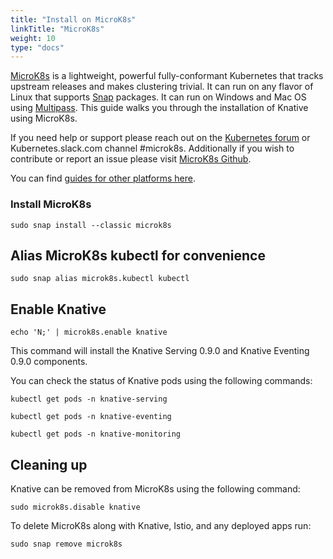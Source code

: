 ```yaml
---
title: "Install on MicroK8s"
linkTitle: "MicroK8s"
weight: 10
type: "docs"
---
```


[MicroK8s](https://microk8s.io) is a lightweight, powerful fully-conformant Kubernetes that tracks upstream releases and makes clustering trivial. It can run on any flavor of Linux that supports [Snap](https://snapcraft.io) packages. It can run on Windows and Mac OS using [Multipass](https://multipass.run).
This guide walks you through the installation of Knative using MicroK8s.

If you need help or support please reach out on the [Kubernetes forum](https://discuss.kubernetes.io/tags/microk8s) or Kubernetes.slack.com channel #microk8s.
Additionally if you wish to contribute or report an issue please visit [MicroK8s Github](https://github.com/ubuntu/microk8s).

You can find [guides for other platforms here](./README.md).

### Install MicroK8s

```shell
sudo snap install --classic microk8s
```

## Alias MicroK8s kubectl for convenience

```shell
sudo snap alias microk8s.kubectl kubectl
```

## Enable Knative

```shell
echo 'N;' | microk8s.enable knative
```
This command will install the Knative Serving 0.9.0 and Knative Eventing 0.9.0 components.

You can check the status of Knative pods using the following commands:

```shell
kubectl get pods -n knative-serving
```

```shell
kubectl get pods -n knative-eventing
```

```shell
kubectl get pods -n knative-monitoring
```

## Cleaning up

Knative can be removed from MicroK8s using the following command:

```shell
sudo microk8s.disable knative
```

To delete MicroK8s along with Knative, Istio, and any deployed apps run:

```shell
sudo snap remove microk8s
```
